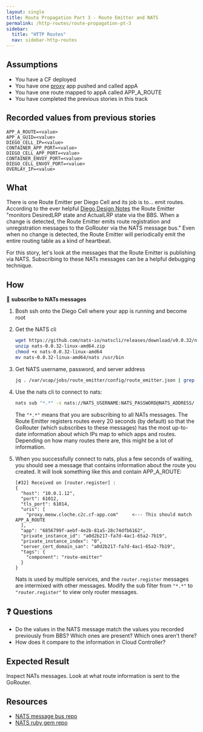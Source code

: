 ```yaml
---
layout: single
title: Route Propagation Part 3 - Route Emitter and NATS
permalink: /http-routes/route-propagation-pt-3
sidebar:
  title: "HTTP Routes"
  nav: sidebar-http-routes
---
```


## Assumptions
- You have a CF deployed
- You have one
  [proxy](https://github.com/cloudfoundry/cf-networking-release/tree/develop/src/example-apps/proxy)
  app pushed and called appA
- You have one route mapped to appA called APP_A_ROUTE
- You have completed the previous stories in this track

## Recorded values from previous stories
```
APP_A_ROUTE=<value>
APP_A_GUID=<value>
DIEGO_CELL_IP=<value>
CONTAINER_APP_PORT=<value>
DIEGO_CELL_APP_PORT=<value>
CONTAINER_ENVOY_PORT=<value>
DIEGO_CELL_ENVOY_PORT=<value>
OVERLAY_IP=<value>
```

## What

There is one Route Emitter per Diego Cell and its job is to... emit routes.
According to the ever helpful [Diego Design
Notes](https://github.com/cloudfoundry/diego-design-notes) the Route Emitter
"monitors DesiredLRP state and ActualLRP state via the BBS. When a change is
detected, the Route Emitter emits route registration and unregistration
messages to the GoRouter via the NATS message bus." Even when no change is
detected, the Route Emitter will periodically emit the entire routing table as
a kind of heartbeat.

For this story, let's look at the messages that the Route Emitter is publishing
via NATS. Subscribing to these NATs messages can be a helpful debugging
technique.

## How

📝 **subscribe to NATs messages**
1. Bosh ssh onto the Diego Cell where your app is running and become root
1. Get the NATS cli
   ```bash
   wget https://github.com/nats-io/natscli/releases/download/v0.0.32/nats-0.0.32-linux-amd64.zip
   unzip nats-0.0.32-linux-amd64.zip
   chmod +x nats-0.0.32-linux-amd64
   mv nats-0.0.32-linux-amd64/nats /usr/bin
   ```
1. Get NATS username, password, and server address
   ```bash
   jq . /var/vcap/jobs/route_emitter/config/route_emitter.json | grep nats
   ```
1. Use the nats cli to connect to nats:
   ```bash
   nats sub "*.*" -s nats://NATS_USERNAME:NATS_PASSWORD@NATS_ADDRESS/ --tlscert <cert file from json> --tlskey <key file from json> --tlsca <ca file from json>
   ```
   The `"*.*"` means that you are subscribing to all NATs messages.
   The Route Emitter registers routes every 20 seconds (by default) so that the GoRouter (which subscribes to these messages) has the most up-to-date information about which IPs map to which apps and routes.
   Depending on how many routes there are, this might be a lot of information.

1. When you successfully connect to nats, plus a few seconds of waiting, you
   should see a message that contains information about the route you created.
   It will look something like this and contain APP_A_ROUTE:
   ```
   [#32] Received on [router.register] :
   {
     "host": "10.0.1.12",
     "port": 61012,
     "tls_port": 61014,
     "uris": [
       "proxy.meow.cloche.c2c.cf-app.com"     <--- This should match APP_A_ROUTE
     ],
     "app": "6856799f-aebf-4e2b-81a5-28c74dfb6162",
     "private_instance_id": "a0d2b217-fa7d-4ac1-65a2-7b19",
     "private_instance_index": "0",
     "server_cert_domain_san": "a0d2b217-fa7d-4ac1-65a2-7b19",
     "tags": {
       "component": "route-emitter"
     }
   }
   ```
   Nats is used by multiple services, and the `router.register` messages are intermixed with other messages.  Modify the sub filter from `"*.*"` to `"router.register"` to view only router messages.

## ❓ Questions
* Do the values in the NATS message match the values you recorded previously
  from BBS? Which ones are present? Which ones aren't there?
* How does it compare to the information in Cloud Controller?

## Expected Result
Inspect NATs messages. Look at what route information is sent to the GoRouter.

## Resources
* [NATS message bus repo](https://github.com/nats-io/gnatsd)
* [NATS ruby gem repo](https://github.com/nats-io/ruby-nats)
